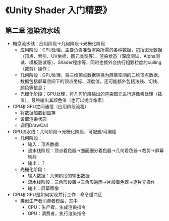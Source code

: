 # 《Unity Shader 入门精要》
## 第二章 渲染流水线
- 概念流水线：应用阶段->几何阶段->光栅化阶段
    - 应用阶段：CPU处理，主要负责准备渲染所需的各种数据，包括图元数据（顶点、索引、UV坐标、图元类型等）、渲染状态（深度测试、Alpha测试、模板测试等）、Shader程序等，同时也额外会执行粗颗粒度的culling（裁剪）操作；
    - 几何阶段：GPU处理，将三维顶点数据转换为屏幕空间的二维顶点数据，数据包括屏幕空间下的顶点坐标、深度值，还可能额外包括法线、切线、颜色等信息；
    - 光栅化阶段：GPU处理，将几何阶段输出的渲染图元进行逐像素处理（插值），最终输出其颜色值（也可以抛弃像素）
- CPU和GPU之间通信（应用阶段流程）
    - 将数据加载到显存
    - 设置渲染状态
    - 调用DrawCall
- GPU流水线：几何阶段->光栅化阶段，可配置/可编程
    - 几何阶段：
        - 输入：顶点数据
        - 流水线阶段：顶点着色器->曲面细分着色器->几何着色器->裁剪->屏幕映射
        - 输出：？
    - 光栅化阶段：
        - 输入数据：几何阶段的输出数据
        - 流水线阶段：三角形设置->三角形遍历->片段着色器->逐片元操作
        - 输出：屏幕图像
- CPU和GPU是如何实现并行工作：命令缓冲区
    - 类似生产者消费者模型，其中
        - CPU：生产者，生成渲染指令
        - GPU：消费者，执行渲染指令
    